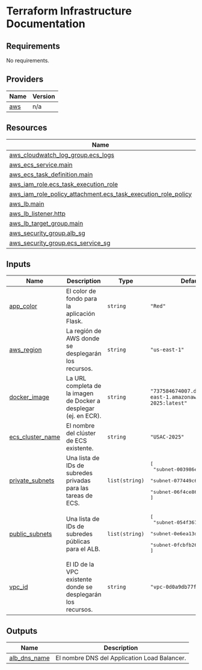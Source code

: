 # Terraform Infrastructure Documentation

<!-- BEGIN_TF_DOCS -->


## Requirements

No requirements.

## Providers

| Name | Version |
|------|---------|
| <a name="provider_aws"></a> [aws](#provider\_aws) | n/a |

## Resources

| Name | Type |
|------|------|
| [aws_cloudwatch_log_group.ecs_logs](https://registry.terraform.io/providers/hashicorp/aws/latest/docs/resources/cloudwatch_log_group) | resource |
| [aws_ecs_service.main](https://registry.terraform.io/providers/hashicorp/aws/latest/docs/resources/ecs_service) | resource |
| [aws_ecs_task_definition.main](https://registry.terraform.io/providers/hashicorp/aws/latest/docs/resources/ecs_task_definition) | resource |
| [aws_iam_role.ecs_task_execution_role](https://registry.terraform.io/providers/hashicorp/aws/latest/docs/resources/iam_role) | resource |
| [aws_iam_role_policy_attachment.ecs_task_execution_role_policy](https://registry.terraform.io/providers/hashicorp/aws/latest/docs/resources/iam_role_policy_attachment) | resource |
| [aws_lb.main](https://registry.terraform.io/providers/hashicorp/aws/latest/docs/resources/lb) | resource |
| [aws_lb_listener.http](https://registry.terraform.io/providers/hashicorp/aws/latest/docs/resources/lb_listener) | resource |
| [aws_lb_target_group.main](https://registry.terraform.io/providers/hashicorp/aws/latest/docs/resources/lb_target_group) | resource |
| [aws_security_group.alb_sg](https://registry.terraform.io/providers/hashicorp/aws/latest/docs/resources/security_group) | resource |
| [aws_security_group.ecs_service_sg](https://registry.terraform.io/providers/hashicorp/aws/latest/docs/resources/security_group) | resource |

## Inputs

| Name | Description | Type | Default | Required |
|------|-------------|------|---------|:--------:|
| <a name="input_app_color"></a> [app\_color](#input\_app\_color) | El color de fondo para la aplicación Flask. | `string` | `"Red"` | no |
| <a name="input_aws_region"></a> [aws\_region](#input\_aws\_region) | La región de AWS donde se desplegarán los recursos. | `string` | `"us-east-1"` | no |
| <a name="input_docker_image"></a> [docker\_image](#input\_docker\_image) | La URL completa de la imagen de Docker a desplegar (ej. en ECR). | `string` | `"737584674007.dkr.ecr.us-east-1.amazonaws.com/usac-2025:latest"` | no |
| <a name="input_ecs_cluster_name"></a> [ecs\_cluster\_name](#input\_ecs\_cluster\_name) | El nombre del clúster de ECS existente. | `string` | `"USAC-2025"` | no |
| <a name="input_private_subnets"></a> [private\_subnets](#input\_private\_subnets) | Una lista de IDs de subredes privadas para las tareas de ECS. | `list(string)` | <pre>[<br>  "subnet-003986e9f0c9b89a1",<br>  "subnet-077449c6fb4d68931",<br>  "subnet-06f4ce867851aeb67"<br>]</pre> | no |
| <a name="input_public_subnets"></a> [public\_subnets](#input\_public\_subnets) | Una lista de IDs de subredes públicas para el ALB. | `list(string)` | <pre>[<br>  "subnet-054f367abf11f8e44",<br>  "subnet-0e6ea13d854b28065",<br>  "subnet-0fcbfb26cae694be3"<br>]</pre> | no |
| <a name="input_vpc_id"></a> [vpc\_id](#input\_vpc\_id) | El ID de la VPC existente donde se desplegarán los recursos. | `string` | `"vpc-0d0a9db77fd5f54fe"` | no |

## Outputs

| Name | Description |
|------|-------------|
| <a name="output_alb_dns_name"></a> [alb\_dns\_name](#output\_alb\_dns\_name) | El nombre DNS del Application Load Balancer. |
<!-- END_TF_DOCS -->
